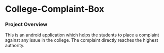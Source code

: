 # College-Complaint-Box

### Project Overview
This is an android application which helps the students to place a complaint against any issue in the college. The complaint directly reaches the highest authority.
